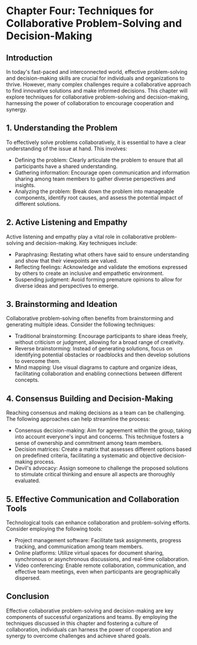 Chapter Four: Techniques for Collaborative Problem-Solving and Decision-Making
==============================================================================

Introduction
------------

In today's fast-paced and interconnected world, effective problem-solving and decision-making skills are crucial for individuals and organizations to thrive. However, many complex challenges require a collaborative approach to find innovative solutions and make informed decisions. This chapter will explore techniques for collaborative problem-solving and decision-making, harnessing the power of collaboration to encourage cooperation and synergy.

1\. Understanding the Problem
----------------------------

To effectively solve problems collaboratively, it is essential to have a clear understanding of the issue at hand. This involves:

* Defining the problem: Clearly articulate the problem to ensure that all participants have a shared understanding.
* Gathering information: Encourage open communication and information sharing among team members to gather diverse perspectives and insights.
* Analyzing the problem: Break down the problem into manageable components, identify root causes, and assess the potential impact of different solutions.

2\. Active Listening and Empathy
-------------------------------

Active listening and empathy play a vital role in collaborative problem-solving and decision-making. Key techniques include:

* Paraphrasing: Restating what others have said to ensure understanding and show that their viewpoints are valued.
* Reflecting feelings: Acknowledge and validate the emotions expressed by others to create an inclusive and empathetic environment.
* Suspending judgment: Avoid forming premature opinions to allow for diverse ideas and perspectives to emerge.

3\. Brainstorming and Ideation
-----------------------------

Collaborative problem-solving often benefits from brainstorming and generating multiple ideas. Consider the following techniques:

* Traditional brainstorming: Encourage participants to share ideas freely, without criticism or judgment, allowing for a broad range of creativity.
* Reverse brainstorming: Instead of generating solutions, focus on identifying potential obstacles or roadblocks and then develop solutions to overcome them.
* Mind mapping: Use visual diagrams to capture and organize ideas, facilitating collaboration and enabling connections between different concepts.

4\. Consensus Building and Decision-Making
-----------------------------------------

Reaching consensus and making decisions as a team can be challenging. The following approaches can help streamline the process:

* Consensus decision-making: Aim for agreement within the group, taking into account everyone's input and concerns. This technique fosters a sense of ownership and commitment among team members.
* Decision matrices: Create a matrix that assesses different options based on predefined criteria, facilitating a systematic and objective decision-making process.
* Devil's advocacy: Assign someone to challenge the proposed solutions to stimulate critical thinking and ensure all aspects are thoroughly evaluated.

5\. Effective Communication and Collaboration Tools
--------------------------------------------------

Technological tools can enhance collaboration and problem-solving efforts. Consider employing the following tools:

* Project management software: Facilitate task assignments, progress tracking, and communication among team members.
* Online platforms: Utilize virtual spaces for document sharing, synchronous or asynchronous discussions, and real-time collaboration.
* Video conferencing: Enable remote collaboration, communication, and effective team meetings, even when participants are geographically dispersed.

Conclusion
----------

Effective collaborative problem-solving and decision-making are key components of successful organizations and teams. By employing the techniques discussed in this chapter and fostering a culture of collaboration, individuals can harness the power of cooperation and synergy to overcome challenges and achieve shared goals.
